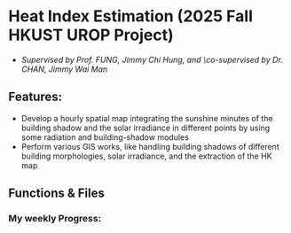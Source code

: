 # Heat Index Estimation (2025 Fall HKUST UROP Project)
- _Supervised by Prof. FUNG, Jimmy Chi Hung, and \\co-supervised by Dr. CHAN, Jimmy Wai Man_

## Features: 
- Develop a hourly spatial map integrating the sunshine minutes of the building shadow and the solar irradiance in different points by using some radiation and building-shadow modules
- Perform various GIS works, like handling building shadows of different building morphologies, solar irradiance, and the extraction of the HK map

## Functions & Files

### My weekly Progress: 

